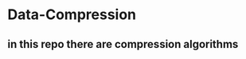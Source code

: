 # Data-Compression

in this repo there are compression algorithms
-----------------------------------------

